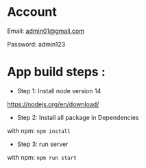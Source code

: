 # Account
Email: admin01@gmail.com

Password: admin123

# App build steps :
 - Step 1: Install node version 14

https://nodejs.org/en/download/

- Step 2: Install all package in Dependencies

with npm: `npm install`

- Step 3: run server

with npm: `npm run start`

